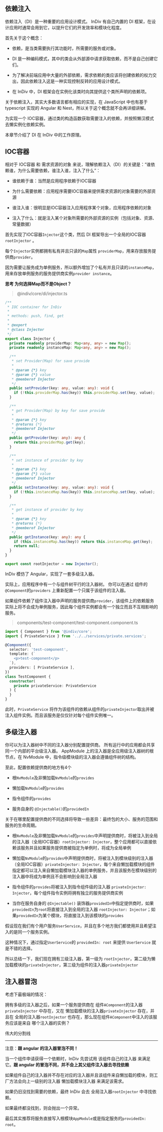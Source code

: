 ## 依赖注入

依赖注入（DI）是一种重要的应用设计模式。 InDiv 有自己内置的 DI 框架，在设计应用时通常会用到它，以提升它们的开发效率和模块化程度。

首先关于这个概念：

  - 依赖，是当类需要执行其功能时，所需要的服务或对象。

  - DI 是一种编码模式，其中的类会从外部源中请求获取依赖，而不是自己创建它们。

  - 为了解决前端应用中大量的外部依赖，需求依赖的类应该将创建依赖的权力交出，因此依赖注入这是一种实现控制反转的应用设计模式。

  - 在 InDiv 中，DI 框架会在实例化该类时向其提供这个类所声明的依赖项。

关于依赖注入，其实大多数语言都有相应的实现，在 JavaScript 中也有基于 typescript 实现的 Angular 和 Nest，所以关于这个概念就不会再详细讲解。

为实现一个 IOC容器，通过类的构造函数获取需要注入的依赖，并按照懒汉模式去懒实例化依赖实例。

本章节介绍了 DI 在 InDiv 中的工作原理。


## IOC容器

相对于 IOC容器 和 需求资源的对象 来说，理解依赖注入（DI）的关键是：“谁依赖谁，为什么需要依赖，谁注入谁，注入了什么”：

  - 谁依赖于谁：当然是应用程序依赖于IOC容器

  - 为什么需要依赖：应用程序需要IOC容器来提供需求资源的对象需要的外部资源

  - 谁注入谁：很明显是IOC容器注入应用程序某个对象，应用程序依赖的对象

  - 注入了什么：就是注入某个对象所需要的外部资源的实例（包括对象、资源、常量数据）


首先实现了IOC容器`Injector`这个类，然后 DI 框架导出一个全局的IOC容器 `rootInjector` 。

每个`Injector`实例都拥有私有并且只读的`Map`属性 `providerMap`，用来存放服务提供商`provider`。

因为需要让服务成为单例服务，所以额外增加了个私有并且只读的`instanceMap`，用来存放单例服务的服务提供商实例`provider instance`。

**思考 为何选择Map而不是Object？**

> @indiv/core/di/injector.ts

```typescript
/**
 * IOC container for InDiv
 * 
 * methods: push, find, get
 *
 * @export
 * @class Injector
 */
export class Injector {
  private readonly providerMap: Map<any, any> = new Map();
  private readonly instanceMap: Map<any, any> = new Map();

  /**
   * set Provider(Map) for save provide
   *
   * @param {*} key
   * @param {*} value
   * @memberof Injector
   */
  public setProvider(key: any, value: any): void {
    if (!this.providerMap.has(key)) this.providerMap.set(key, value);
  }

  /**
   * get Provider(Map) by key for save provide
   *
   * @param {*} key
   * @returns {*}
   * @memberof Injector
   */
  public getProvider(key: any): any {
    return this.providerMap.get(key);
  }

  /**
   * set instance of provider by key
   *
   * @param {*} key
   * @param {*} value
   * @memberof Injector
   */
  public setInstance(key: any, value: any): void {
    if (!this.instanceMap.has(key)) this.instanceMap.set(key, value);
  }

  /**
   * get instance of provider by key
   *
   * @param {*} key
   * @returns {*}
   * @memberof Injector
   */
  public getInstance(key: any): any {
    if (this.instanceMap.has(key)) return this.instanceMap.get(key);
    return null;
  }
}

export const rootInjector = new Injector();
```

InDiv 模仿了 Angular，实现了一套多级注入器。

实际上，应用程序中有一个与组件树平行的注入器树。 你可以在通过 组件的`@Component`的`providers` 上重新配置一个只属于该组件的注入器。

如果组件依赖了组件注入器中声明的服务提供商`provider`，该组件上的依赖服务实际上将不会成为单例服务，因此每个组件实例都会有一个独立而且不互相影响的服务。

> components/test-component/test-component.component.ts

```typescript
import { Component } from '@indiv/core';
import { PrivateService } from '../../services/private.services';

@Component({
  selector: 'test-component',
  template: (`
    <p>test-component</p>
  `),
  providers: [ PrivateService ],
})
class TestComponent {
  constructor(
    private privateService: PrivateService
  ) {
  }
}
```

此时，`PrivateService` 将作为该组件的依赖从组件的`privateInjector`取出并被注入组件实例。而且该服务是仅仅针对每个组件实例唯一。


## 多级注入器

你可以为注入器树中不同的注入器分别配置提供商。 所有运行中的应用都会共享同一个内部的平台级注入器。 AppModule 上的注入器是全应用级注入器树的根节点，在 NvModule 中，指令级模块级的注入器会遵循组件树的结构。

至此，配置依赖提供商的地方有4个

  - 根`NvModule`及非懒加载`NvModule`的`provides`

  - 懒加载`NvModule`的`provides`

  - 指令组件的`provides`

  - 服务自身的 `@Injectable()`的`providedIn`

关于在哪里配置提供商的不同选择将导致一些差异：最终包的大小、服务的范围和服务的生命周期。

  - 根`NvModule`及非懒加载`NvModule`的`provides`中声明提供商时，将被注入到全局的注入器（全局IOC容器）`rootInjector: Injector`，整个应用都可以直接依赖该服务并且如果服务提供商被指定为单例时，将成为全局单例

  - 懒加载`NvModule`的`provides`中声明提供商时，将被注入到模块级别的注入器（全局IOC容器）`privateInjector: Injector`，每个来自懒加载模块的组件指定都可以注入来自懒加载模块注入器的单例服务，并且该服务在模块级别的注入器中将成为单例且不会影响到全局注入器

  - 指令组件的`provides`将被注入到指令组件级的注入器 `privateInjector: Injector`，每个组件指令实例将拥有独立的服务提供商实例

  - 当你在服务自身的 `@Injectable()` 装饰器`providedIn`中指定提供商时，如果`providedIn`为`root`将直接注入到全局的注入器 `rootInjector: Injector`；如果`providedIn`为某个模块，将直接注入到该模块的`provides`

假设现在我们有个用户服务`UserService`，并且在多个地方我们都使用并且希望注入的是同一个服务实例。

这种情况下，通过指定`UserService`的 `providedIn: root` 来提供 `UserService` 就是不错的选择。

所以总结一下，我们现在拥有三级注入器，第一级为 `rootInjector`，第二级为懒加载模块的`privateInjector`，第三级为组件的注入器`privateInjector`


## 注入器冒泡

考虑下最极端的情况：

拥有多级的注入器之后，如果一个服务提供商在 组件`AComponent`的注入器`privateInjector` 中存在，又在 懒加载模块的注入器`privateInjector` 存在，并且在 全局的注入器`rootInjector` 也存在，那么现在组件`AComponent`中注入的该服务应该是来自 哪个注入器的实例？

伟大的分割线
***

注意：**跟 angular 的注入器冒泡不同！**

当一个组件申请获得一个依赖时，InDiv 先尝试用 该组件自己的注入器 来满足它。**跟 angular 的冒泡不同，并不会上其父组件注入器去寻找依赖**

如果组件自己的注入器并不存在对应的注入器并且该组件来自懒加载的模块，则工厂方法会向上一级别的注入器 懒加载模块注入器 来满足该需求。

如果仍旧没找到需要的依赖，最终 InDiv 会去 全局注入器`rootInjector` 中寻找依赖。

如果最终都没找到，则会抛出一个异常。

最后其实推荐将服务直接写入根模块`AppModule`或是指定服务的`providedIn: root`。
